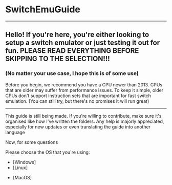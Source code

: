 # SwitchEmuGuide
* * *
## Hello! If you're here, you're either looking to setup a switch emulator or just testing it out for fun. PLEASE READ EVERYTHING BEFORE SKIPPING TO THE SELECTION!!!
### (No matter your use case, I hope this is of some use)
Before you begin, we recommend you have a CPU newer than 2013. CPUs that are older may suffer from performance issues. To keep it simple, older CPUs don't support instruction sets that are important for fast switch emulation. (You can still try, but there's no promises it will run great)

* * *

This guide is still being made. If you're willing to contribute, make sure it's organised like how I've written the folders. Any help is majorly appreciated, especially for new updates or even translating the guide into another language

Now, for some questions

Please choose the OS that you're using:

- [Windows]
- [Linux]
+ [MacOS]
